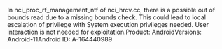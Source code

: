 In nci_proc_rf_management_ntf of nci_hrcv.cc, there is a possible out of bounds read due to a missing bounds check. This could lead to local escalation of privilege with System execution privileges needed. User interaction is not needed for exploitation.Product: AndroidVersions: Android-11Android ID: A-164440989